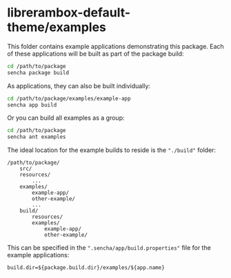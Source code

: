 # librerambox-default-theme/examples

This folder contains example applications demonstrating this package.
Each of these applications will be built as part of the package build:

```bash
cd /path/to/package
sencha package build
```

As applications, they can also be built individually:

```bash
cd /path/to/package/examples/example-app
sencha app build
```

Or you can build all examples as a group:

```bash
cd /path/to/package
sencha ant examples
```

The ideal location for the example builds to reside is the `"./build"` folder:

```text
/path/to/package/
    src/
    resources/
        ...
    examples/
        example-app/
        other-example/
        ...
    build/
        resources/
        examples/
            example-app/
            other-example/
```

This can be specified in the `".sencha/app/build.properties"` file for the example applications:

`build.dir=${package.build.dir}/examples/${app.name}`
